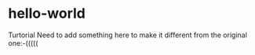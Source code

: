 # hello-world
Turtorial
Need to add something here to make it different from the original one:-(((((
